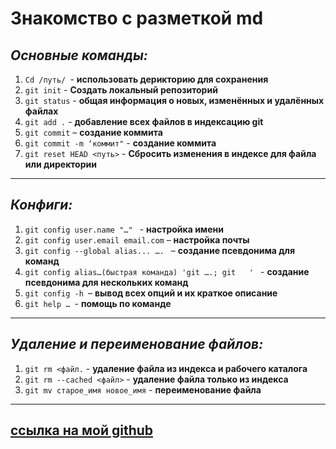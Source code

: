 # **Знакомство с разметкой md**

## *Основные команды:*

1.	`Cd /путь/ `- **использовать дерикторию для сохранения**
2.	`git init` - **Создать локальный репозиторий**
3.	`git status` - **общая информация о новых, изменённых и удалённых файлах**
4.	`git add .` - **добавление всех файлов в индексацию git**
5.	`git commit` – **создание коммита**
6.	`git commit -m ‘коммит"` - **создание коммита**
7.	`git reset HEAD <путь>` - **Сбросить изменения в индексе для файла или директории**

---

## *Конфиги:*

1.	`git config user.name "…" ` - **настройка имени**
2.	`git config user.email email.com` – **настройка почты**
3.	`git config --global alias... …. ` – **создание псевдонима для команд**
4.	`git config alias…(быстрая команда) 'git ….; git   ' ` - **создание псевдонима для нескольких команд**
5.	`git config -h `– **вывод всех опций и их краткое описание**
6.	`git help … `- **помощь по команде**

---

## *Удаление и переименование файлов:*

1.	`git rm <файл.` - **удаление файла из индекса и рабочего каталога**
2.	`git rm --cached <файл>` - **удаление файла только из индекса**
3.	`git mv старое_имя новое_имя` - **переименование файла**

---

## [ссылка на мой github](https://github.com/AVKhomenko)


